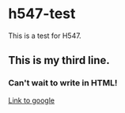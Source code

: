 # h547-test
This is a test for H547. 
## This is my third line. 

### Can't wait to write in HTML!

[Link to google](htps://www.google.com)
